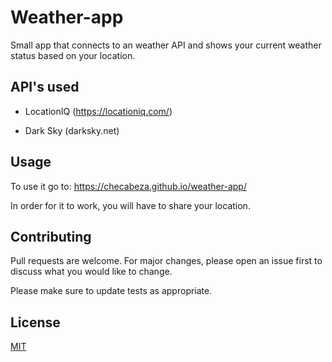 # Weather-app

Small app that connects to an weather API and shows your current weather status based on your location.

## API's used

- LocationIQ (https://locationiq.com/)

- Dark Sky (darksky.net)


## Usage

To use it go to: https://checabeza.github.io/weather-app/

In order for it to work, you will have to share your location.

## Contributing
Pull requests are welcome. For major changes, please open an issue first to discuss what you would like to change.

Please make sure to update tests as appropriate.

## License
[MIT](https://choosealicense.com/licenses/mit/)
